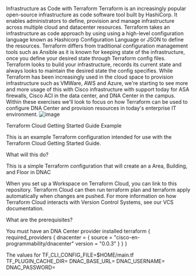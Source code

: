 Infrastructure as Code with Terraform
Terraform is an increasingly popular open-source infrastructure as code software tool built by HashiCorp. It enables administrators to define, provision and manage infrastructure across multiple cloud and datacenter resources. Terraform takes an infrastructure as code approach by using using a high-level configuration language known as Hashicorp Configuration Language or JSON to define the resources. Terraform differs from traditional configuration management tools such as Ansible as it is known for keeping state of the infrastructure, once you define your desired state through Terraform config files. Terraform looks to build your infrastructure, records its current state and always looks to maintain the desired state the config specifies. 
While Terraform has been increasingly used in the cloud space to provision infrastructure such as VMWare, AWS and Azure, we're starting to see more and more usage of this with Cisco infrastructure with support today for ASA firewalls, Cisco ACI in the data center, and DNA Center in the campus. Within these exercises we'll look to focus on how Terraform can be used to configure DNA Center and provision resources in today's enterprise IT environment.
![image](https://user-images.githubusercontent.com/19711276/129750649-b4d06cef-a43b-49bd-9e92-d62ccfbcb3f2.png)


Terraform Cloud Getting Started Guide Example

This is an example Terraform configuration intended for use with the Terraform Cloud Getting Started Guide.

What will this do?

This is a simple Terraform configuration that will create an a Area, Building, and Floor in DNAC

When you set up a Workspace on Terraform Cloud, you can link to this repository. Terraform Cloud can then run terraform plan and terraform apply automatically when changes are pushed. For more information on how Terraform Cloud interacts with Version Control Systems, see our VCS documentation.

What are the prerequisites?

You must have an DNA Center provider installed 
terraform {
  required_providers {
    dnacenter = {
      source = "cisco-en-programmability/dnacenter"
      version = "0.0.3"
    }
  }
}

The values for 
TF_CLI_CONFIG_FILE=$HOME/main.tf
TF_PLUGIN_CACHE_DIR=
DNAC_BASE_URL=
DNAC_USERNAME=
DNAC_PASSWORD=
